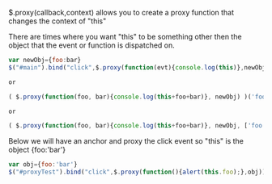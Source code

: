 $.proxy(callback,context) allows you to create a proxy function that changes the context of "this"

There are times where you want "this" to be something other then the object that the event or function is dispatched on.


```js
var newObj={foo:bar}
$("#main").bind("click",$.proxy(function(evt){console.log(this)},newObj);

or

( $.proxy(function(foo, bar){console.log(this+foo+bar)}, newObj) )('foo', 'bar');

or

( $.proxy(function(foo, bar){console.log(this+foo+bar)}, newObj, ['foo', 'bar']) )();
```

Below we will have an anchor and proxy the click event so "this" is the object {foo:'bar'}

```js
var obj={foo:'bar'}
$("#proxyTest").bind("click",$.proxy(function(){alert(this.foo);},obj));
```
